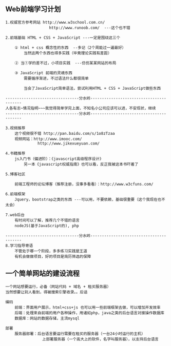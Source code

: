 
## Web前端学习计划 ##
	
	1.权威官方参考网站 http://www.w3school.com.cn/
					   http://www.runoob.com/  ---这个也不错
					   
	2.前端基础 HTML + CSS + JavaScript ---一定是围绕这三个
		
		① html + css 概念性的东西  --多记（2个周能过一遍最好）
			当然这两个东西也得多实践（毕竟理论实践有差距）
			
		② 当①学的差不过，小项目实践  ---仿仿某某网站的布局
		
		③ JavaScript 前端的灵魂东西
			需要循序渐进，不过语法什么都很简单
			
			当会了JavaScript简单语法，尝试利用HTML + CSS + JavaScript做些东西
			
	--------------------------------分水岭----------------------------------------
	人各有志~情况指明~~~我觉得简单学完上面，不知名小公司应该可以进，不安现状，继续
	--------------------------------分水岭----------------------------------------	

	3.视频推荐
		这个视频很不错 http://pan.baidu.com/s/1o8zTzaa
		视频网站：http://www.imooc.com/
				  http://www.jikexueyuan.com/
	
	4.书籍推荐
		js入门书（偏进阶）：《javascript高级程序设计》
			另一本《javascript权威指南》也可以看，反正我被这本书吓着了
		
	5.博客社区	
		
		前端工程师的论坛博客（推荐注册，没事多看看）：http://www.w3cfuns.com/
		
	6.前端框架	
		Jquery，bootstrap之类的东西 ---可以用，不要依赖，基础很重要（这个我现在也不太会）
	
	7.web后台	
		有时间可以了解，推荐几个不错的语言
		nodeJS(基于JavaScript的), php
		
	--------------------------------分水岭----------------------------------------	
	8.学习指导寄语
		不管处于哪一个阶段，多多练习实践是王道
		有机会做做项目，好的项目是简历筛选的保障
		
	
## 一个简单网站的建设流程 ##
	
	一个网站想要运行，必备（网站代码 + 域名 + 租买服务器）
	当然想要让别人看到，得被搜索引擎收录。。后话
	
	编码
		前端：界面用户展示，html+css+js 也可以用一些前端框架去做，可以增加开发效率
		后端：处理来自前端的用户各种操作，用诸如php，java之类的后台语言对接操作数据库
		数据库：网站的数据存储，主流mysql
		
	部署
		服务器部署：后台语言要运行需要在租买的服务器（一台24小时运行的主机）
					上部署服务器（一个高大上的软件，名字叫服务器），以支持后台语言
	
	
	
	
	
	
	
	
	
	
	
	
	
	
	
	
	
	
	
	
	
	
	
	
	
	
	
	
	
	
	
	
	
	
	
	
	
	
	
	
	
	
	